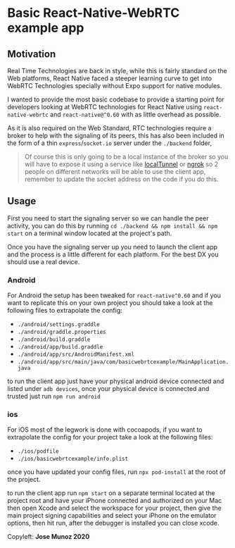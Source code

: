 # Basic React-Native-WebRTC example app

## Motivation

Real Time Technologies are back in style, while this is fairly standard on the Web platforms, React Native faced a steeper learning curve to get into WebRTC Technologies specially without Expo support for native modules.

I wanted to provide the most basic codebase to provide a starting point for developers looking at WebRTC technologies for React Native using `react-native-webrtc` and `react-native@^0.60` with as little overhead as possible.


As it is also required on the Web Standard, RTC technologies require a broker to help with the signaling of its peers, this has also been included in the form of a thin `express`/`socket.io` server under the `./backend` folder, 

>Of course this is only going to be a local instance of the broker so you will have to expose it using a service like [localTunnel](https://github.com/localtunnel/localtunnel) or [ngrok](https://ngrok.com/) so 2 people on different networks will be able to use the client app, remember to update the socket address on the code if you do this.

## Usage

First you need to start the signaling server so we can handle the peer activity, you can do this by running `cd ./backend && npm install && npm start` on a terminal window located at the project's path.

Once you have the signaling server up you need to launch the client app and the process is a little different for each platform. For the best DX you should use a real device.

### Android 

For Android the setup has been tweaked for `react-native^0.60` and if you want to replicate this on your own project you should take a look at the following files to extrapolate the config:

-  `./android/settings.graddle`
-  `./android/graddle.properties`
-  `./android/build.graddle`
-  `./android/app/build.graddle`
-  `./android/app/src/AndroidManifest.xml`
-  `./android/app/src/main/java/com/basicwebrtcexample/MainApplication.java`


to run the client app just have your physical android device connected and listed under `adb devices`, once your physical device is connected and trusted just run `npm run android`

### ios

For iOS most of the legwork is done with cocoapods, if you want to extrapolate the config for your project take a look at the following files:

- `./ios/podfile`
- `./ios/basicwebrtcexample/info.plist`

once you have updated your config files, run `npx pod-install` at the root of the project.

to run the client app run `npm start` on a separate terminal located at the project root and have your iPhone connected and authorized on your Mac then open Xcode and select the workspace for your project, then give the main project signing capabilities and select your iPhone on the emulator options, then hit run, after the debugger is installed you can close xcode.

Copyleft: **Jose Munoz 2020**

